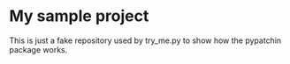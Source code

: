 # My sample project

This is just a fake repository used by try_me.py to show how the pypatchin package works.

